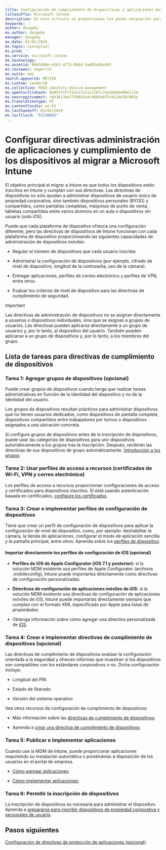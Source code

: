 ```yaml
---
title: Configuración de cumplimiento de dispositivos y aplicaciones durante una migración a Intune
titlesuffix: Microsoft Intune
description: En este artículo se proporcionan los pasos necesarios para configurar directivas de aplicaciones y cumplimiento de dispositivos durante una migración de Microsoft Intune.
keywords: ''
author: dougeby
ms.author: dougeby
manager: dougeby
ms.date: 01/02/2018
ms.topic: conceptual
ms.prod: ''
ms.service: microsoft-intune
ms.technology: ''
ms.assetid: 0062d08e-e5b3-4f73-8b64-5ad95adbe945
ms.reviewer: dagerrit
ms.suite: ems
search.appverid: MET150
ms.custom: seodec18
ms.collection: M365-identity-device-management
ms.openlocfilehash: 9a0557eff752e1fc511716fc7e5de0ebe904172d
ms.sourcegitcommit: cb93613bef7f6015a4c4095e875cb12dd76f002e
ms.translationtype: HT
ms.contentlocale: es-ES
ms.lasthandoff: 03/02/2019
ms.locfileid: "57230693"
---
```

# <a name="configure-device-compliance-and-app-management-policies-when-migrating-to-microsoft-intune"></a>Configurar directivas administración de aplicaciones y cumplimiento de los dispositivos al migrar a Microsoft Intune

El objetivo principal al migrar a Intune es que todos los dispositivos estén inscritos en Intune y cumplan con sus directivas. Las directivas de dispositivos no solo ayudan a administrar dispositivos de usuario único de propiedad corporativa, sino también dispositivos personales (BYOD) y compartidos, como pantallas completas, máquinas de punto de venta, tabletas compartidas entre varios alumnos en un aula o dispositivos sin usuario (solo iOS).

Puede que cada plataforma de dispositivo ofrezca una configuración diferente, pero las directivas de dispositivos de Intune funcionan con cada plataforma de dispositivo proporcionando las siguientes capacidades de administración de dispositivos móviles:

-   Regular el número de dispositivos que cada usuario inscribe.

-   Administrar la configuración de dispositivos (por ejemplo, cifrado de nivel de dispositivo, longitud de la contraseña, uso de la cámara).

-   Entregar aplicaciones, perfiles de correo electrónico y perfiles de VPN, entre otros.

-   Evaluar los criterios de nivel de dispositivo para las directivas de cumplimiento de seguridad.

> [!IMPORTANT]
> Las directivas de administración de dispositivos no se asignan directamente a usuarios o dispositivos individuales, sino que se asignan a grupos de usuarios. Las directivas pueden aplicarse directamente a un grupo de usuarios y, por lo tanto, al dispositivo del usuario. También pueden aplicarse a un grupo de dispositivos y, por lo tanto, a los miembros del grupo.

## <a name="task-list-for-device-compliance-policies"></a>Lista de tareas para directivas de cumplimiento de dispositivos

### <a name="task-1-add-device-groups-optional"></a>Tarea 1: Agregar grupos de dispositivos (opcional)

Puede crear grupos de dispositivos cuando tenga que realizar tareas administrativas en función de la identidad del dispositivo y no de la identidad del usuario.

Los grupos de dispositivos resultan prácticos para administrar dispositivos que no tienen usuarios dedicados, como dispositivos de pantalla completa, dispositivos compartidos entre trabajadores por turnos o dispositivos asignados a una ubicación concreta.

Si configura grupos de dispositivos antes de la inscripción de dispositivos, puede usar las categorías de dispositivos para unir dispositivos automáticamente a los grupos tras la inscripción. Después, recibirán las directivas de sus dispositivos de grupo automáticamente. [Introducción a los grupos](groups-get-started.md)

### <a name="task-2-use-resource-access-profiles-wi-fi-vpn-and-email-certificates"></a>Tarea 2: Usar perfiles de acceso a recursos (certificados de Wi-Fi, VPN y correo electrónico)

Los perfiles de acceso a recursos proporcionan configuraciones de acceso y certificados para dispositivos inscritos. Si está usando autenticación basada en certificados, [configure los certificados](certificates-configure.md).

### <a name="task-3-create-and-deploy-device-configuration-profiles"></a>Tarea 3: Crear e implementar perfiles de configuración de dispositivos

Tiene que crear un perfil de configuración de dispositivos para aplicar la configuración de nivel de dispositivo, como, por ejemplo: deshabilitar la cámara, la tienda de aplicaciones, configurar el modo de aplicación sencilla y la pantalla principal, entre otros. Aprenda sobre los [perfiles de dispositivo](device-profiles.md).

####  <a name="directly-import-ios-configuration-profiles-optional"></a>Importar directamente los perfiles de configuración de iOS (opcional)

-   **Perfiles de iOS de Apple Configurator (iOS 7.1 y posterior):** si la solución MDM existente usa perfiles de Apple Configurator (archivos .mobileconfig), Intune puede importarlos directamente como directivas de configuración personalizadas.

-   **Directivas de configuración de aplicaciones móviles de iOS:** si la solución MDM existente usa directivas de configuración de aplicaciones móviles de iOS, Intune puede importarlas directamente siempre que cumplan con el formato XML especificado por Apple para listas de propiedades.

- Obtenga información sobre cómo agregar una directiva personalizada de [iOS](custom-settings-ios.md).

### <a name="task-4-create-and-deploy-device-compliance-policies-optional"></a>Tarea 4: Crear e implementar directivas de cumplimiento de dispositivos (opcional)

Las directivas de cumplimiento de dispositivos evalúan la configuración orientada a la seguridad y ofrecen informes que muestran si los dispositivos son compatibles con los estándares corporativos o no. Dicha configuración incluye:

-   Longitud del PIN

-   Estado de liberado

-   Versión del sistema operativo

Vea otros recursos de configuración de cumplimiento de dispositivos:

-   Más información sobre las [directivas de cumplimiento de dispositivos](device-compliance.md).

-   Aprenda a [crear una directiva de cumplimiento de dispositivos](device-compliance-get-started.md).

### <a name="task-5-publish-and-deploy-apps"></a>Tarea 5: Publicar e implementar aplicaciones

Cuando use la MDM de Intune, puede proporcionar aplicaciones requiriendo su instalación automática o poniéndolas a disposición de los usuarios en el portal de empresa.

-   [Cómo agregar aplicaciones](apps-add.md).

-   [Cómo implementar aplicaciones](apps-deploy.md).

### <a name="task-6-enable-device-enrollment"></a>Tarea 6: Permitir la inscripción de dispositivos

La inscripción de dispositivos es necesaria para administrar el dispositivo. Aprenda a [prepararse para inscribir dispositivos de propiedad corporativa y personales de usuario](device-enrollment.md).

## <a name="next-steps"></a>Pasos siguientes

[Configuración de directivas de protección de aplicaciones (opcional)](migration-guide-app-protection-policies.md).
